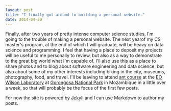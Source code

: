 ```yaml
---
layout: post
title: "I finally got around to building a personal website."
date: 2014-04-30
---
```


Finally, after two years of pretty intense computer science studies, I'm going to the trouble of making a 
personal website. The next yearof my CS master's program, at the end of which I will graduate, 
will be heavy on data science and programming. I feel that having a place to deposit my projects will be 
useful to me personally to review, but also as a way to demonstrate to the great big world what I'm 
capable of. I'll also use this as a place to share photos and to blog about software engineering and
data science, but also about some of my other interests including biking in the city, museums, photography,
food, and travel. I'll be leaving to attend [ant course](https://www.calacademy.org/scientists/ant-course)
 at the [EO Wilson Laboratory](http://www.gorongosa.org/our-story/science/information-scientists/wilson-lab)
 at [Gorongosa National Park](http://www.gorongosa.org/) in Mozambique in a little
over a week, so that will probably be the focus of the first few posts.

For now the site is powered by [Jekyll](http://jekyllrb.com) and I can use Markdown to author 
my posts. 
